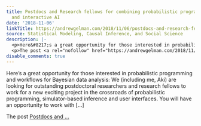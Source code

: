 ```yaml
---
title: Postdocs and Research fellows for combining probabilistic programming, simulators
  and interactive AI
date: '2018-11-06'
linkTitle: https://andrewgelman.com/2018/11/06/postdocs-and-research-fellows-for-combining-probabilistic-programming-simulators-and-interactive-ai/
source: Statistical Modeling, Causal Inference, and Social Science
description: |-
  <p>Here&#8217;s a great opportunity for those interested in probabilistic programming and workflows for Bayesian data analysis: We (including me, Aki) are looking for outstanding postdoctoral researchers and research fellows to work for a new exciting project in the crossroads of probabilistic programming, simulator-based inference and user interfaces. You will have an opportunity to work with [&#8230;]</p>
  <p>The post <a rel="nofollow" href="https://andrewgelman.com/2018/11/06/postdocs-and-research-fellows-for-combining-probabilistic-programming-simulators-and-interactive-ai/">Postdocs and ...
disable_comments: true
---
```

<p>Here&#8217;s a great opportunity for those interested in probabilistic programming and workflows for Bayesian data analysis: We (including me, Aki) are looking for outstanding postdoctoral researchers and research fellows to work for a new exciting project in the crossroads of probabilistic programming, simulator-based inference and user interfaces. You will have an opportunity to work with [&#8230;]</p>
<p>The post <a rel="nofollow" href="https://andrewgelman.com/2018/11/06/postdocs-and-research-fellows-for-combining-probabilistic-programming-simulators-and-interactive-ai/">Postdocs and ...